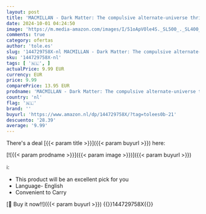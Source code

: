 ```yaml
---
layout: post
title: 'MACMILLAN - Dark Matter: The compulsive alternate-universe thriller  now on Apple TV+'
date: 2024-10-01 04:24:50
image: 'https://m.media-amazon.com/images/I/51oApVOle4S._SL500_._SL400_.jpg'
comments: true
category: ofertas
author: 'tole.es'
slug: '144729758X-nl MACMILLAN - Dark Matter: The compulsive alternate-universe...'
sku: '144729758X-nl'
tags: [ '🇳🇱', ]
actualPrice: 9.99 EUR
currency: EUR
price: 9.99
comparePrice: 13.95 EUR
prodname: 'MACMILLAN - Dark Matter: The compulsive alternate-universe thriller  now on Apple TV+'
country: 'nl'
flag: '🇳🇱'
brand: ''
buyurl: 'https://www.amazon.nl/dp/144729758X/?tag=tolees0b-21'
descuento: '28.39'
average: '9.99'
---
```


There's a deal [{{< param title >}}]({{< param buyurl >}})  here:

[![{{< param prodname >}}]({{< param image >}})]({{< param buyurl >}})

ℹ️:

- This product will be an excellent pick for you
- Language- English
- Convenient to Carry

[🛒 Buy it now!!]({{< param buyurl >}})
{{<world>}}144729758X{{</world>}}
